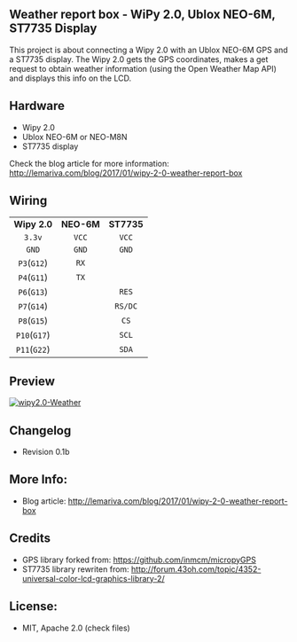 Weather report box - WiPy 2.0, Ublox NEO-6M, ST7735 Display
------------------------------------------------
This project is about connecting a Wipy 2.0 with an Ublox NEO-6M GPS and a ST7735 display. The Wipy 2.0 gets the GPS coordinates, makes a get request to obtain weather information (using the Open Weather Map API) and displays this info on the LCD.

Hardware
----------------
* Wipy 2.0
* Ublox NEO-6M or NEO-M8N
* ST7735 display

Check the blog article for more information:  http://lemariva.com/blog/2017/01/wipy-2-0-weather-report-box

Wiring 
---------------

|		|		|		|
|:-----:|:-----:|:-----:|
|**Wipy 2.0**|**NEO-6M**|**ST7735**|
| `3.3v`| `VCC` | `VCC`|
| `GND` | `GND` | `GND`|
| `P3`(`G12`) | `RX`  |	   |
| `P4`(`G11`) | `TX`  |	   |
| `P6`(`G13`) |   |	 `RES`  |
| `P7`(`G14`) |   |	 `RS/DC`  |
| `P8`(`G15`) |   |	 `CS`  |
| `P10`(`G17`) |   |	 `SCL`  |
| `P11`(`G22`) |   |	 `SDA`  |

Preview
--------------------
[![wipy2.0-Weather](https://img.youtube.com/vi/F7brePK7bYE/0.jpg)](https://www.youtube.com/watch?v=F7brePK7bYE)

Changelog
-------------------
* Revision 0.1b

More Info:
-----------
* Blog article: http://lemariva.com/blog/2017/01/wipy-2-0-weather-report-box

Credits
--------------------
* GPS library forked from: https://github.com/inmcm/micropyGPS
* ST7735 library rewriten from: http://forum.43oh.com/topic/4352-universal-color-lcd-graphics-library-2/

License:
---------------
* MIT, Apache 2.0 (check files)
